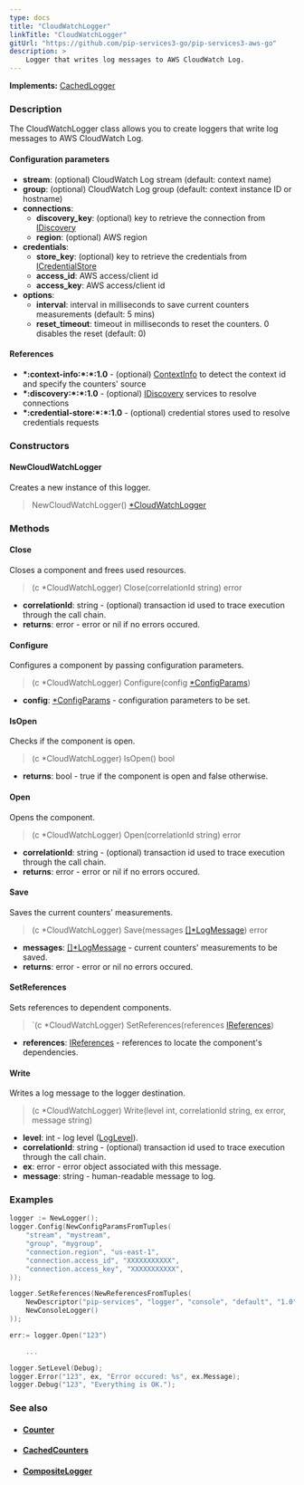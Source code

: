 ```yaml
---
type: docs
title: "CloudWatchLogger"
linkTitle: "CloudWatchLogger"
gitUrl: "https://github.com/pip-services3-go/pip-services3-aws-go"
description: >
    Logger that writes log messages to AWS CloudWatch Log.
---
```


**Implements:** [CachedLogger](../../../components/log/cached_logger)

### Description

The CloudWatchLogger class allows you to create loggers that write log messages to AWS CloudWatch Log.

#### Configuration parameters
 
- **stream**: (optional) CloudWatch Log stream (default: context name)
- **group**: (optional) CloudWatch Log group (default: context instance ID or hostname)
- **connections**:                   
    - **discovery_key**: (optional) key to retrieve the connection from [IDiscovery](../../../components/connect/idiscovery)
    - **region**: (optional) AWS region
- **credentials**:    
    - **store_key**: (optional) key to retrieve the credentials from [ICredentialStore](../../../components/auth/icredential_store)
    - **access_id**: AWS access/client id
    - **access_key**: AWS access/client id
 - **options**:
    - **interval**: interval in milliseconds to save current counters measurements (default: 5 mins)
    - **reset_timeout**: timeout in milliseconds to reset the counters. 0 disables the reset (default: 0)


#### References
- **\*:context-info:\*:\*:1.0** - (optional) [ContextInfo](../../../components/info/context_info) to detect the context id and specify the counters' source
- **\*:discovery:\*:\*:1.0** - (optional) [IDiscovery](../../../components/connect/idiscovery) services to resolve connections
- **\*:credential-store:\*:\*:1.0** - (optional) credential stores used to resolve credentials requests

### Constructors

#### NewCloudWatchLogger
Creates a new instance of this logger.

> NewCloudWatchLogger() [*CloudWatchLogger]()


### Methods

#### Close
Closes a component and frees used resources.

> (c *CloudWatchLogger) Close(correlationId string) error

- **correlationId**: string - (optional) transaction id used to trace execution through the call chain.
- **returns**: error - error or nil if no errors occured.

#### Configure
Configures a component by passing configuration parameters.

> (c *CloudWatchLogger) Configure(config [*ConfigParams](../../../commons/config/config_params))

- **config**: [*ConfigParams](../../../commons/config/config_params) - configuration parameters to be set.


#### IsOpen
Checks if the component is open.

> (c *CloudWatchLogger) IsOpen() bool

- **returns**: bool - true if the component is open and false otherwise.

#### Open
Opens the component.

> (c *CloudWatchLogger) Open(correlationId string) error

- **correlationId**: string - (optional) transaction id used to trace execution through the call chain.
- **returns**: error - error or nil if no errors occured.

#### Save
Saves the current counters' measurements.

> (c *CloudWatchLogger) Save(messages [[]*LogMessage](../../../components/log/log_message)) error

- **messages**: [[]*LogMessage](../../../components/log/log_message) - current counters' measurements to be saved.
- **returns**: error - error or nil no errors occured.

#### SetReferences
Sets references to dependent components.

> `(c *CloudWatchLogger) SetReferences(references [IReferences](../../../commons/refer/ireferences))

- **references**: [IReferences](../../../commons/refer/ireferences) - references to locate the component's dependencies.

#### Write
Writes a log message to the logger destination.

> (c *CloudWatchLogger) Write(level int, correlationId string, ex error, message string)

- **level**: int - log level ([LogLevel](../../../components/log/log_level)).
- **correlationId**: string - (optional) transaction id used to trace execution through the call chain.
- **ex**: error - error object associated with this message.
- **message**: string - human-readable message to log.



### Examples

```go
logger := NewLogger();
logger.Config(NewConfigParamsFromTuples(
    "stream", "mystream",
    "group", "mygroup",
    "connection.region", "us-east-1",
    "connection.access_id", "XXXXXXXXXXX",
    "connection.access_key", "XXXXXXXXXXX",
));

logger.SetReferences(NewReferencesFromTuples(
    NewDescriptor("pip-services", "logger", "console", "default", "1.0"),
    NewConsoleLogger()
));

err:= logger.Open("123")

    ...

logger.SetLevel(Debug);
logger.Error("123", ex, "Error occured: %s", ex.Message);
logger.Debug("123", "Everything is OK.");
```

### See also
- #### [Counter](../../../components/count/counter)
- #### [CachedCounters](../../../components/count/cached_counters)
- #### [CompositeLogger](../../../components/log/composite_logger) 
